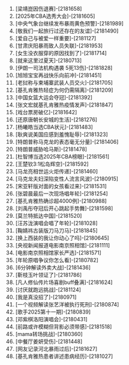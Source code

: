 
1. [梁靖崑因伤退赛]-[2181658]
1. [2025年CBA选秀大会]-[2181605]
1. [中央气象台继续发布暴雨黄色预警]-[2181989]
1. [敬我们一起旅行过还存在的友谊]-[2181490]
1. [爱自己与被爱一样重要]-[2181127]
1. [甘肃庆阳暴雨致人员失联]-[2181953]
1. [女生没衣服穿的原因找到了]-[2181714]
1. [就来这里过夏天]-[2180713]
1. [伊朗一司法机构遇袭 5死13伤]-[2181828]
1. [旭旭宝宝再战快乐向前冲]-[2181451]
1. [老挝称与柬埔寨武装人员交火]-[2181705]
1. [基孔肯雅热轻症为何仍需隔离]-[2181209]
1. [中国女篮大运会夺冠]-[2181392]
1. [张文宏就基孔肯雅热疫情发声]-[2181847]
1. [戏台票房破亿]-[2181642]
1. [还原唐朝长安城的生活]-[2181276]
1. [杨曦皓当选CBA状元]-[2181483]
1. [耿爽说美国应感到羞愧耻辱]-[2181323]
1. [特朗普称马克龙的表态毫无分量]-[2181406]
1. [特朗普威胁哈马斯]-[2181478]
1. [杜智博当选2025年CBA榜眼]-[2181561]
1. [王楚钦3:1松岛辉空]-[2181592]
1. [马龙亮相世运火炬传递]-[2181460]
1. [马克龙夫妇深陷变性人流言风波]-[2180915]
1. [宋亚轩版对面的女孩看过来]-[2181531]
1. [张碧晨最后一次现场唱年轮]-[2181254]
1. [基孔肯雅热确诊超4000例]-[2180988]
1. [刘禹彤夺冠后开心跳起手势舞]-[2181598]
1. [莫兰特抵达中国]-[2181520]
1. [汪苏泷演唱会唱了年轮]-[2181028]
1. [鞠婧祎古装版刀马刀马]-[2181845]
1. [换上西装的我让你动心了吗]-[2180645]
1. [央视新闻报道电影南京照相馆]-[2181111]
1. [电影南京照相馆家长严选]-[2181571]
1. [年轮原唱争议你怎么看]-[2180782]
1. [6分钟解读外卖大战]-[2181436]
1. [靳枝玉叶领证了]-[2181786]
1. [凡人修仙传片场喜剧buff叠满]-[2181624]
1. [讨厌就跑远挑战]-[2181124]
1. [我是真没招了]-[2180971]
1. [一个视频解读张艺洋被执行死刑]-[2180874]
1. [歌手2025第十一期]-[2180839]
1. [邓紫棋洛阳演唱会]-[2180431]
1. [前路或许模糊但背影必须带感]-[2181518]
1. [mama转场挑战]-[2180360]
1. [中餐厅姜妍受伤]-[2181448]
1. [网友记录河北暴雨过后]-[2181627]
1. [基孔肯雅热患者讲述患病经历]-[2181027]